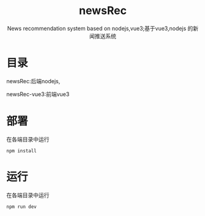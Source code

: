 <!--
 * @Descripttion: 
 * @version: 
 * @Author: RoyalKnight
 * @Date: 2021-04-10 12:07:25
 * @LastEditors: RoyalKnight
 * @LastEditTime: 2021-04-10 12:47:57
-->

<h1 align="center">newsRec</h1>




<div align="center">

News recommendation system based on nodejs,vue3;基于vue3,nodejs 的新闻推送系统


</div>

# 目录

newsRec:后端nodejs,

newsRec-vue3:前端vue3

# 部署

在各端目录中运行

```
npm install
```

# 运行

在各端目录中运行

```
npm run dev
```

